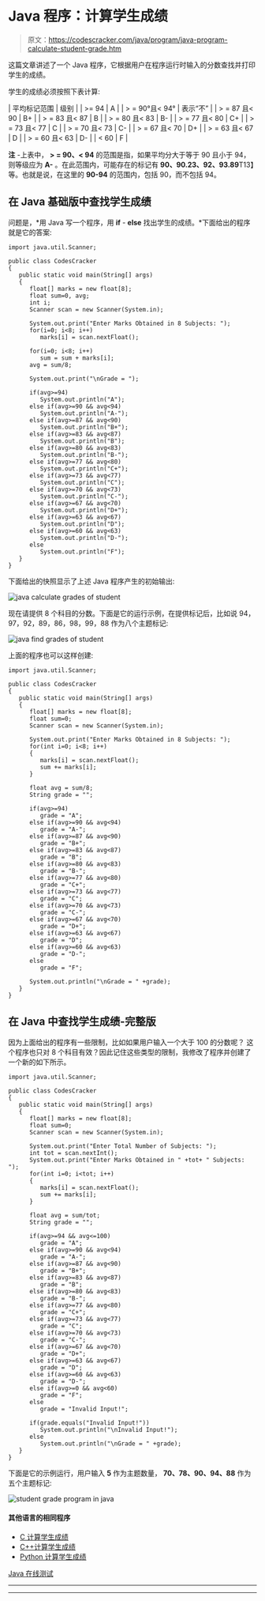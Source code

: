 # Java 程序：计算学生成绩

> 原文：<https://codescracker.com/java/program/java-program-calculate-student-grade.htm>

这篇文章讲述了一个 Java 程序，它根据用户在程序运行时输入的分数查找并打印学生的成绩。

学生的成绩必须按照下表计算:

| 平均标记范围 | 级别 |
| >= 94 | A |
| > = 90°且< 94° | 表示“不” |
| > = 87 且< 90 | B+ |
| > = 83 且< 87 | B |
| > = 80 且< 83 | B- |
| > = 77 且< 80 | C+ |
| > = 73 且< 77 | C |
| > = 70 且< 73 | C- |
| > = 67 且< 70 | D+ |
| > = 63 且< 67 | D |
| > = 60 且< 63 | D- |
| < 60 | F |

**注** -上表中， **> = 90、< 94** 的范围是指，如果平均分大于等于 90 且小于 94，则等级应为 **A-** 。在此范围内，可能存在的标记有 **90、90.23、92、93.89**T13】等。也就是说，在这里的 **90-94** 的范围内，包括 90，而不包括 94。

## 在 Java 基础版中查找学生成绩

问题是，*用 Java 写一个程序，用 **if** - **else** 找出学生的成绩。*下面给出的程序 就是它的答案:

```
import java.util.Scanner;

public class CodesCracker
{
   public static void main(String[] args)
   {
      float[] marks = new float[8];
      float sum=0, avg;
      int i;
      Scanner scan = new Scanner(System.in);

      System.out.print("Enter Marks Obtained in 8 Subjects: ");
      for(i=0; i<8; i++)
         marks[i] = scan.nextFloat();

      for(i=0; i<8; i++)
         sum = sum + marks[i];
      avg = sum/8;

      System.out.print("\nGrade = ");

      if(avg>=94)
         System.out.println("A");
      else if(avg>=90 && avg<94)
         System.out.println("A-");
      else if(avg>=87 && avg<90)
         System.out.println("B+");
      else if(avg>=83 && avg<87)
         System.out.println("B");
      else if(avg>=80 && avg<83)
         System.out.println("B-");
      else if(avg>=77 && avg<80)
         System.out.println("C+");
      else if(avg>=73 && avg<77)
         System.out.println("C");
      else if(avg>=70 && avg<73)
         System.out.println("C-");
      else if(avg>=67 && avg<70)
         System.out.println("D+");
      else if(avg>=63 && avg<67)
         System.out.println("D");
      else if(avg>=60 && avg<63)
         System.out.println("D-");
      else
         System.out.println("F");
   }
}
```

下面给出的快照显示了上述 Java 程序产生的初始输出:

![java calculate grades of student](img/71882f5411feafc44d2bbe7d595625c4.png)

现在请提供 8 个科目的分数。下面是它的运行示例，在提供标记后，比如说 94，97，92，89，86，98，99，88 作为八个主题标记:

![java find grades of student](img/975965530e508d9ad6f0e08bdb4388b0.png)

上面的程序也可以这样创建:

```
import java.util.Scanner;

public class CodesCracker
{
   public static void main(String[] args)
   {
      float[] marks = new float[8];
      float sum=0;
      Scanner scan = new Scanner(System.in);

      System.out.print("Enter Marks Obtained in 8 Subjects: ");
      for(int i=0; i<8; i++)
      {
         marks[i] = scan.nextFloat();
         sum += marks[i];
      }

      float avg = sum/8;
      String grade = "";

      if(avg>=94)
         grade = "A";
      else if(avg>=90 && avg<94)
         grade = "A-";
      else if(avg>=87 && avg<90)
         grade = "B+";
      else if(avg>=83 && avg<87)
         grade = "B";
      else if(avg>=80 && avg<83)
         grade = "B-";
      else if(avg>=77 && avg<80)
         grade = "C+";
      else if(avg>=73 && avg<77)
         grade = "C";
      else if(avg>=70 && avg<73)
         grade = "C-";
      else if(avg>=67 && avg<70)
         grade = "D+";
      else if(avg>=63 && avg<67)
         grade = "D";
      else if(avg>=60 && avg<63)
         grade = "D-";
      else
         grade = "F";

      System.out.println("\nGrade = " +grade);
   }
}
```

## 在 Java 中查找学生成绩-完整版

因为上面给出的程序有一些限制，比如如果用户输入一个大于 100 的分数呢？
这个程序也只对 8 个科目有效？因此记住这些类型的限制，我修改了程序并创建了一个新的如下所示。

```
import java.util.Scanner;

public class CodesCracker
{
   public static void main(String[] args)
   {
      float[] marks = new float[8];
      float sum=0;
      Scanner scan = new Scanner(System.in);

      System.out.print("Enter Total Number of Subjects: ");
      int tot = scan.nextInt();
      System.out.print("Enter Marks Obtained in " +tot+ " Subjects: ");
      for(int i=0; i<tot; i++)
      {
         marks[i] = scan.nextFloat();
         sum += marks[i];
      }

      float avg = sum/tot;
      String grade = "";

      if(avg>=94 && avg<=100)
         grade = "A";
      else if(avg>=90 && avg<94)
         grade = "A-";
      else if(avg>=87 && avg<90)
         grade = "B+";
      else if(avg>=83 && avg<87)
         grade = "B";
      else if(avg>=80 && avg<83)
         grade = "B-";
      else if(avg>=77 && avg<80)
         grade = "C+";
      else if(avg>=73 && avg<77)
         grade = "C";
      else if(avg>=70 && avg<73)
         grade = "C-";
      else if(avg>=67 && avg<70)
         grade = "D+";
      else if(avg>=63 && avg<67)
         grade = "D";
      else if(avg>=60 && avg<63)
         grade = "D-";
      else if(avg>=0 && avg<60)
         grade = "F";
      else
         grade = "Invalid Input!";

      if(grade.equals("Invalid Input!"))
         System.out.println("\nInvalid Input!");
      else
         System.out.println("\nGrade = " +grade);
   }
}
```

下面是它的示例运行，用户输入 **5** 作为主题数量， **70、78、90、94、88** 作为五个主题标记:

![student grade program in java](img/d1eae346509cc31b516a36592dea46e1.png)

#### 其他语言的相同程序

*   [C 计算学生成绩](/c/program/c-program-calculate-student-grade.htm)
*   [C++计算学生成绩](/cpp/program/cpp-program-calculate-student-grade.htm)
*   [Python 计算学生成绩](/python/program/python-program-calculate-student-grade.htm)

[Java 在线测试](/exam/showtest.php?subid=1)

* * *

* * *